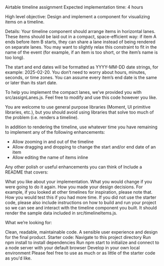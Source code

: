 Airtable timeline assignment
Expected implementation time:
4 hours

High level objective:
Design and implement a component for visualizing items on a timeline.

Details:
Your timeline component should arrange items in horizontal lanes. These items should be laid out in a compact, space-efficient way: if item A ends before item B starts, they can share a lane instead of being rendered on separate lanes. You may want to slightly relax this constraint to fit in the name of the event (for example, if an item is too short, or the item’s name is too long).

The start and end dates will be formatted as YYYY-MM-DD date strings, for example: 2025-02-20. You don’t need to worry about hours, minutes, seconds, or time zones. You can assume every item’s end date is the same or later than its start date.

To help you implement the compact lanes, we’ve provided you with src/assignLanes.js. Feel free to modify and use this code however you like.

You are welcome to use general purpose libraries (Moment, UI primitive libraries, etc.), but you should avoid using libraries that solve too much of the problem (i.e. renders a timeline).

In addition to rendering the timeline, use whatever time you have remaining to implement any of the following enhancements:

- Allow zooming in and out of the timeline
- Allow dragging and dropping to change the start and/or end date of an item
- Allow editing the name of items inline

Any other polish or useful enhancements you can think of
Include a README that covers:

What you like about your implementation.
What you would change if you were going to do it again.
How you made your design decisions. For example, if you looked at other timelines for inspiration, please note that.
How you would test this if you had more time.
If you did not use the starter code, please also include instructions on how to build and run your project so we can see and interact with the timeline component you built. It should render the sample data included in src/timelineItems.js.

What we’re looking for:

Clean, readable, maintainable code.
A sensible user experience and design for the final product.
Starter code:
Navigate to this project directory
Run npm install to install dependencies
Run npm start to initialize and connect to a node server with your default browser
Develop in your own local environment
Please feel free to use as much or as little of the starter code as you'd like.